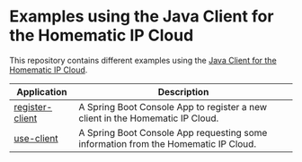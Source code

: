 # Examples using the Java Client for the Homematic IP Cloud

This repository contains different examples using the [Java Client for the Homematic IP Cloud](https://github.com/salex-org/hmip-rest-api).

| Application                        | Description                                                                        |
|------------------------------------|------------------------------------------------------------------------------------|
| [register-client](register-client) | A Spring Boot Console App to register a new client in the Homematic IP Cloud.      |
| [use-client](use-client)           | A Spring Boot Console App requesting some information from the Homematic IP Cloud. |
